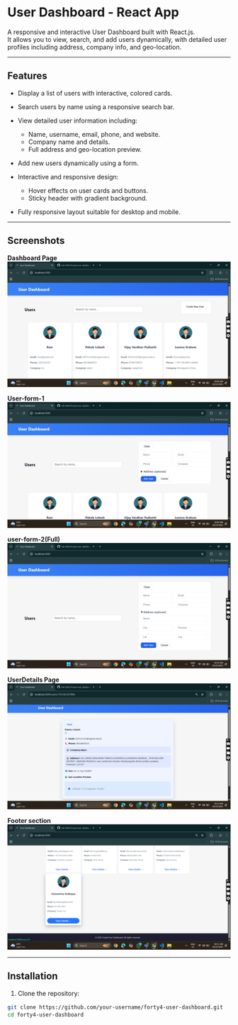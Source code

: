 # User Dashboard - React App

A responsive and interactive User Dashboard built with React.js.  
It allows you to view, search, and add users dynamically, with detailed user profiles including address, company info, and geo-location.

---

## Features

- Display a list of users with interactive, colored cards.

- Search users by name using a responsive search bar.

- View detailed user information including:
  - Name, username, email, phone, and website.
  - Company name and details.
  - Full address and geo-location preview.

- Add new users dynamically using a form.

- Interactive and responsive design:
  - Hover effects on user cards and buttons.
  - Sticky header with gradient background.

- Fully responsive layout suitable for desktop and mobile.

---

## Screenshots

**Dashboard Page**  
![Dashboard](public/dashboard-page.png)

**User-form-1**  
![UserForm1](public/user-form-1.png)

**user-form-2(Full)**  
![UserForm2](/public/user-form-2(Full).png)

**UserDetails Page**  
![UserDetails-page](public/UserDetails-page.png)

**Footer section**  
![Footer-section](public/Footer-section.png)

---

## Installation

1. Clone the repository:

```bash
git clone https://github.com/your-username/forty4-user-dashboard.git
cd forty4-user-dashboard
